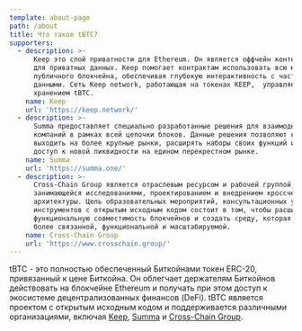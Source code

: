 ```yaml
---
template: about-page
path: /about
title: Что такое tBTC?
supporters:
  - description: >-
      Keep это слой приватности для Ethereum. Он является оффчейн контейнером
      для приватных данных. Keep помогает контрактам использовать всю мощь
      публичного блокчейна, обеспечивая глубокую интерактивность с частными
      данными. Сеть Keep network, работающая на токенах KEEP,  управляет
      хранением tBTC.
    name: Keep
    url: 'https://keep.network/'
  - description: >-
      Summa предоставляет специально разработанные решения для взаимодействия
      компаний в рамках всей цепочки блоков. Данные решения позволяют компаниям
      выходить на более крупные рынки, расширять наборы своих функций и получать
      доступ к новой ликвидности на едином перекрестном рынке.
    name: Summa
    url: 'https://summa.one/'
  - description: >-
      Cross-Chain Group является отраслевым ресурсом и рабочей группой,
      занимающейся исследованиями, проектированием и внедрением кроссчейн
      архитектуры. Цель образовательных мероприятий, консультационных услуг и
      инструментов с открытым исходным кодом состоит в том, чтобы расширить
      функциональную совместимость блокчейнов и создать среду, которая является
      более связанной, функциональной и масштабируемой.
    name: Cross-Chain Group
    url: 'https://www.crosschain.group/'
---
```

tBTC - это полностью обеспеченный Биткойнами токен ERC-20, привязанный к цене Биткойна. Он облегчает держателям Биткойнов действовать на блокчейне Ethereum и получать при этом доступ к экосистеме децентрализованных финансов (DeFi). tBTC является проектом с открытым исходным кодом и поддерживается различными организациями, включая [Keep](https://keep.network/), [Summa](https://summa.one/) и [Cross-Chain Group](https://www.crosschain.group/).
